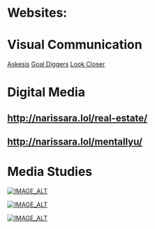 # Websites:

# Visual Communication

[Askesis](/portfolio/Askesis.pdf)
[Goal Diggers](/portfolio/GoalDiggers.pdf)
[Look Closer](/portfolio/LookCloser.pdf)

# Digital Media

## http://narissara.lol/real-estate/

## http://narissara.lol/mentallyu/

# Media Studies

[![IMAGE_ALT](https://i9.ytimg.com/vi/ANzru08ARY0/mq1.jpg?sqp=CPip_p8G-oaymwEmCMACELQB8quKqQMa8AEB-AH-CYAC0AWKAgwIABABGGUgYCg6MA8=&rs=AOn4CLBB2T8RalZG7gVDj-zoqW2tDR_mtg)](https://youtu.be/ANzru08ARY0)

[![IMAGE_ALT](https://i9.ytimg.com/vi/NVUXhUncCCc/mq1.jpg?sqp=CPip_p8G-oaymwEmCMACELQB8quKqQMa8AEB-AH-CYAC0AWKAgwIABABGH8gPCg_MA8=&rs=AOn4CLCgtZzo3RaO4ri3rmC9i5og3ZW8Sw)](https://youtu.be/NVUXhUncCCc)

[![IMAGE_ALT](https://i9.ytimg.com/vi/vPwA-SJDlZ0/mq1.jpg?sqp=CPip_p8G-oaymwEmCMACELQB8quKqQMa8AEB-AH-CYAC0AWKAgwIABABGGUgZShlMA8=&rs=AOn4CLCH-fw083wNB_c4OOJ4LkYlD0XdeQ)](https://youtu.be/vPwA-SJDlZ0)
